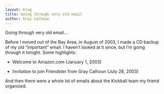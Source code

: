 ```yaml
---
layout: blog
title: Going through very old email
author: Gray Calhoun
---
```


Going through very old email...

Before I moved out of the Bay Area, in August of 2003, I made a CD backup of my old “important” email. I haven’t looked at it since, but I’m going through it tonight. Some highlights:

* Welcome to Amazon.com (January 1, 2003)

* Invitation to join Friendster from Gray Calhoun (July 28, 2003)

And then there were a whole lot of emails about the Kickball team my friend organized.